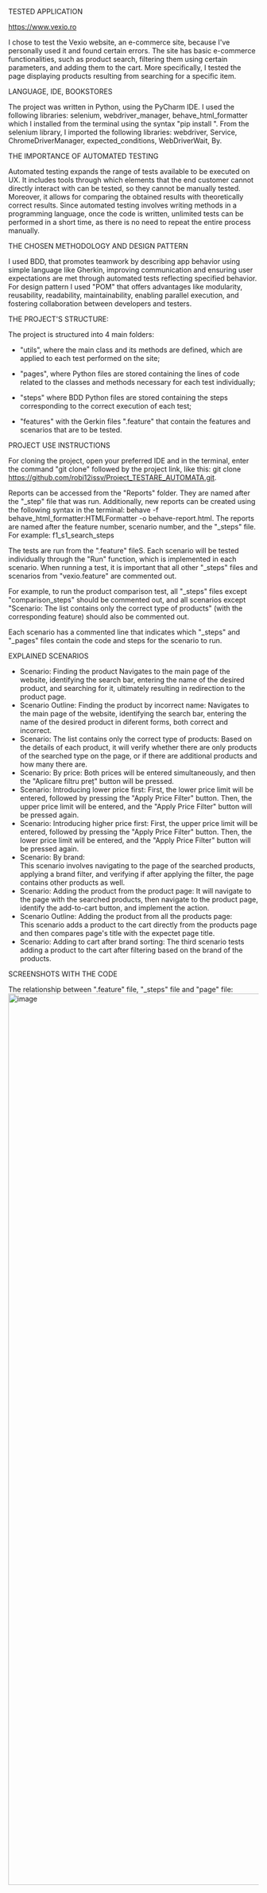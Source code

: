 TESTED APPLICATION

https://www.vexio.ro

I chose to test the Vexio website, an e-commerce site, because I've personally used it and found certain errors. The site has basic e-commerce functionalities, such as product search, filtering them using certain parameters, and adding them to the cart. More specifically, I tested the page displaying products resulting from searching for a specific item.

LANGUAGE, IDE, BOOKSTORES

The project was written in Python, using the PyCharm IDE. I used the following libraries: selenium, webdriver_manager, behave_html_formatter which I installed from the terminal using the syntax "pip install <library name>". From the selenium library, I imported the following libraries: webdriver, Service, ChromeDriverManager, expected_conditions, WebDriverWait, By.

THE IMPORTANCE OF AUTOMATED TESTING

Automated testing expands the range of tests available to be executed on UX. It includes tools through which elements that the end customer cannot directly interact with can be tested, so they cannot be manually tested. Moreover, it allows for comparing the obtained results with theoretically correct results. Since automated testing involves writing methods in a programming language, once the code is written, unlimited tests can be performed in a short time, as there is no need to repeat the entire process manually.

THE CHOSEN METHODOLOGY AND DESIGN PATTERN

I used BDD, that promotes teamwork by describing app behavior using simple language like Gherkin, improving communication and ensuring user expectations are met through automated tests reflecting specified behavior. For design pattern I used "POM" that offers advantages like modularity, reusability, readability, maintainability, enabling parallel execution, and fostering collaboration between developers and testers.

THE PROJECT'S STRUCTURE:

The project is structured into 4 main folders:

- "utils", where the main class and its methods are defined, which are applied to each test performed on the site;

- "pages", where Python files are stored containing the lines of code related to the classes and methods necessary for each test individually;

- "steps" where BDD Python files are stored containing the steps corresponding to the correct execution of each test;

- "features" with the Gerkin files ".feature" that contain the features and scenarios that are to be tested.

PROJECT USE INSTRUCTIONS

For cloning the project, open your preferred IDE and in the terminal, enter the command "git clone" followed by the project link, like this: git clone https://github.com/robi12issv/Proiect_TESTARE_AUTOMATA.git. 

Reports can be accessed from the "Reports" folder. They are named after the "_step" file that was run. Additionally, new reports can be created using the following syntax in the terminal: behave -f behave_html_formatter:HTMLFormatter -o behave-report.html. 
The reports are named after the feature number, scenario number, and the "_steps" file. For example: f1_s1_search_steps

The tests are run from the ".feature" fileS. Each scenario will be tested individually through the "Run" function, which is implemented in each scenario. When running a test, it is important that all other "_steps" files and scenarios from "vexio.feature" are commented out. 

For example, to run the product comparison test, all "_steps" files except "comparison_steps" should be commented out, and all scenarios except "Scenario: The list contains only the correct type of products" (with the corresponding feature) should also be commented out.

Each scenario has a commented line that indicates which "_steps" and "_pages" files contain the code and steps for the scenario to run.

EXPLAINED SCENARIOS

   - Scenario: Finding the product
     Navigates to the main page of the website, identifying the search bar, entering the name of the desired product, and searching for it, ultimately resulting in redirection to the product page.
   - Scenario Outline: Finding the product by incorrect name: 
     Navigates to the main page of the website, identifying the search bar, entering the name of the desired product in diferent forms, both correct and incorrect.
   - Scenario: The list contains only the correct type of products: 
     Based on the details of each product, it will verify whether there are only products of the searched type on the page, or if there are additional products and how many there are.
   - Scenario: By price: 
     Both prices will be entered simultaneously, and then the "Aplicare filtru preț" button will be pressed.
   - Scenario: Introducing lower price first: 
     First, the lower price limit will be entered, followed by pressing the "Apply Price Filter" button. Then, the upper price limit will be entered, and the "Apply Price Filter" button will be pressed again.
   - Scenario: Introducing higher price first: 
     First, the upper price limit will be entered, followed by pressing the "Apply Price Filter" button. Then, the lower price limit will be entered, and the "Apply Price Filter" button will be pressed again.
   - Scenario: By brand:                                                       
     This scenario involves navigating to the page of the searched products, applying a brand filter, and verifying if after applying the filter, the page contains other products as well.
   - Scenario: Adding the product from the product page: 
     It will navigate to the page with the searched products, then navigate to the product page, identify the add-to-cart button, and implement the action.
   - Scenario Outline: Adding the product from all the products page:     
     This scenario adds a product to the cart directly from the products page and then compares page's title with the expectet page title.
   - Scenario: Adding to cart after brand sorting: 
     The third scenario tests adding a product to the cart after filtering based on the brand of the products.

SCREENSHOTS WITH THE CODE

The relationship between ".feature" file, "_steps" file and "page" file:
<img width="1794" alt="image" src="https://github.com/robi12issv/Proiect_TESTARE_AUTOMATA/assets/160391019/f858e94c-53e0-4570-860b-af9fb8cb9d52">
